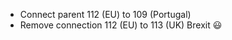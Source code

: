  - Connect parent 112 (EU) to 109 (Portugal)
 - Remove connection 112 (EU) to 113 (UK) Brexit :smiley:
